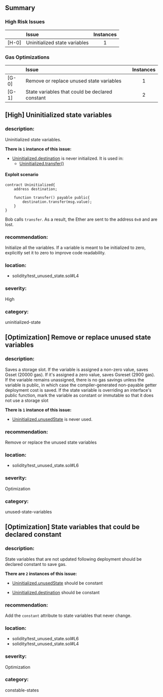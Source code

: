## Summary 

### High Risk Issues

| |Issue|Instances|
|---|:---|:---:|
| [H-0] | Uninitialized state variables | 1 |


### Gas Optimizations

| |Issue|Instances|
|---|:---|:---:|
| [G-0] | Remove or replace unused state variables | 1 |
| [G-1] | State variables that could be declared constant | 2 |



## [High] Uninitialized state variables

### description:
Uninitialized state variables.

**There is `1` instance of this issue:**

- [Uninitialized.destination](solidity/test_unused_state.sol#L4) is never initialized. It is used in:
	- [Uninitialized.transfer()](solidity/test_unused_state.sol#L8-L10)

#### Exploit scenario

```solidity
contract Uninitialized{
    address destination;

    function transfer() payable public{
        destination.transfer(msg.value);
    }
}
```
Bob calls `transfer`. As a result, the Ether are sent to the address `0x0` and are lost.


### recommendation:

Initialize all the variables. If a variable is meant to be initialized to zero, explicitly set it to zero to improve code readability.


### location:
- solidity/test_unused_state.sol#L4

### severity:
High

### category:
uninitialized-state

## [Optimization] Remove or replace unused state variables

### description:

Saves a storage slot. If the variable is assigned a non-zero value, saves Gsset (20000 gas). If it's assigned a zero value, saves Gsreset (2900 gas). If the variable remains unassigned, there is no gas savings unless the variable is public, in which case the compiler-generated non-payable getter deployment cost is saved. If the state variable is overriding an interface's public function, mark the variable as constant or immutable so that it does not use a storage slot


**There is `1` instance of this issue:**

- [Uninitialized.unusedState](solidity/test_unused_state.sol#L6) is never used.

### recommendation:

Remove or replace the unused state variables


### location:
- solidity/test_unused_state.sol#L6

### severity:
Optimization

### category:
unused-state-variables

## [Optimization] State variables that could be declared constant

### description:
State variables that are not updated following deployment should be declared constant to save gas.

**There are `2` instances of this issue:**

- [Uninitialized.unusedState](solidity/test_unused_state.sol#L6) should be constant 

- [Uninitialized.destination](solidity/test_unused_state.sol#L4) should be constant 


### recommendation:
Add the `constant` attribute to state variables that never change.

### location:
- solidity/test_unused_state.sol#L6
- solidity/test_unused_state.sol#L4

### severity:
Optimization

### category:
constable-states
